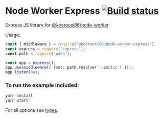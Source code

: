 # Node Worker Express [![Build status](https://travis-ci.com/Koeroesi86/node-worker-express.svg?branch=master)](https://travis-ci.org/Koeroesi86/node-worker-express)

Express JS library for [@koeroesi86/node-worker](https://www.npmjs.com/package/@koeroesi86/node-worker)

Usage:
```javascript
const { middleware } = require('@koeroesi86/node-worker-express');
const express = require('express');
const path = require('path');

const app = express();
app.use(middleware({ root: path.resolve('./public') }));
app.listen(80);
```

### To run the example included:
```bash
yarn install
yarn start
```

For all options see [types](./index.d.ts).
